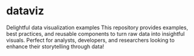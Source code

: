 # dataviz
Delightful data visualization examples
This repository provides examples, best practices, and reusable components to turn raw data into insightful visuals. Perfect for analysts, developers, and researchers looking to enhance their storytelling through data!
